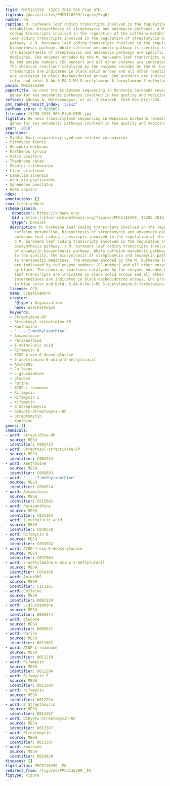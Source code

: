 ```yaml
---
figid: PMC5116299__13205_2016_563_Fig6_HTML
figlink: /pmc/articles/PMC5116299/figure/Fig6/
number: F6
caption: M. burkeana leaf coding transcripts involved in the regulation of the caffeine
  metabolism, biosynthesis of streptomycin and ansamycin pathways. a M. burkeana leaf
  coding transcripts involved in the regulation of the caffeine metabolism. b M. burkeana
  leaf coding transcripts involved in the regulation of streptomycin biosynthesis
  pathway. c M. burkeana leaf coding transcripts involved in the regulation of ansamycin
  biosynthesis pathway. While caffeine metabolic pathway is specific to tea quality,
  the biosynthesis of streptomycin and ansamycin pathways are specific to therapeutic
  medicines. The enzymes encoded by the M. burkeana leaf transcripts are indicated
  by red enzyme numbers (EC-number) and all other enzymes are indicated by black.
  The chemical reactions catalyzed by the enzymes encoded by the M. burkeana leaf
  transcripts are indicated in black solid arrows and all other reactions and intermediates
  are indicated in black dashed/dotted arrows. End products are indicated in blue
  color and bold. 5-AA-6-FA-3-MU 5-acetylamino-6-formylamino-3-methyluracil
pmcid: PMC5116299
papertitle: De novo transcriptome sequencing in Monsonia burkeana revealed putative
  genes for key metabolic pathways involved in tea quality and medicinal value.
reftext: Adugna A. Woldesemayat, et al. 3 Biotech. 2016 Dec;6(2):250.
pmc_ranked_result_index: '37613'
pathway_score: 0.8896007
filename: 13205_2016_563_Fig6_HTML.jpg
figtitle: De novo transcriptome sequencing in Monsonia burkeana revealed putative
  genes for key metabolic pathways involved in tea quality and medicinal value
year: '2016'
organisms:
- Middle East respiratory syndrome-related coronavirus
- Piromyces finnis
- Monsonia burkeana
- Parthenos sylvia
- Vitis vinifera
- Theobroma cacao
- Populus trichocarpa
- Cicer arietinum
- Camellia sinensis
- Athrixia phylicoides
- Sphenodon punctatus
- Homo sapiens
ndex: ''
annotations: []
seo: CreativeWork
schema-jsonld:
  '@context': https://schema.org/
  '@id': https://pfocr.wikipathways.org/figures/PMC5116299__13205_2016_563_Fig6_HTML.html
  '@type': Dataset
  description: M. burkeana leaf coding transcripts involved in the regulation of the
    caffeine metabolism, biosynthesis of streptomycin and ansamycin pathways. a M.
    burkeana leaf coding transcripts involved in the regulation of the caffeine metabolism.
    b M. burkeana leaf coding transcripts involved in the regulation of streptomycin
    biosynthesis pathway. c M. burkeana leaf coding transcripts involved in the regulation
    of ansamycin biosynthesis pathway. While caffeine metabolic pathway is specific
    to tea quality, the biosynthesis of streptomycin and ansamycin pathways are specific
    to therapeutic medicines. The enzymes encoded by the M. burkeana leaf transcripts
    are indicated by red enzyme numbers (EC-number) and all other enzymes are indicated
    by black. The chemical reactions catalyzed by the enzymes encoded by the M. burkeana
    leaf transcripts are indicated in black solid arrows and all other reactions and
    intermediates are indicated in black dashed/dotted arrows. End products are indicated
    in blue color and bold. 5-AA-6-FA-3-MU 5-acetylamino-6-formylamino-3-methyluracil
  license: CC0
  name: CreativeWork
  creator:
    '@type': Organization
    name: WikiPathways
  keywords:
  - Streptidine-6P
  - Streptosyl-streptidine-6P
  - Xanthosine
  - ' ----I-methylxanthine'
  - Ansamitocin
  - Paraxanthine
  - 1-methyluric acid
  - Rifamycin B
  - ATDP-4-oxo-6-deoxy-glucose
  - 5-acetylamino-6-amino-3-methyluracil
  - AminoDHS
  - Caffeine
  - L-glucosamine
  - glucose
  - Purine
  - ATDP-L-rhamnose
  - Rifamycin
  - Rifamycin Z
  - rifamycin
  - B Streptomycin
  - Dihydro-Streptomycin-6P
  - Streptomycin
  - Xanthine
genes: []
chemicals:
- word: Streptidine-6P
  source: MESH
  identifier: C005733
- word: Streptosyl-streptidine-6P
  source: MESH
  identifier: C005733
- word: Xanthosine
  source: MESH
  identifier: C005893
- word: ' ----I-methylxanthine'
  source: MESH
  identifier: C008514
- word: Ansamitocin
  source: MESH
  identifier: C015682
- word: Paraxanthine
  source: MESH
  identifier: C021183
- word: 1-methyluric acid
  source: MESH
  identifier: C030530
- word: Rifamycin B
  source: MESH
  identifier: C033974
- word: ATDP-4-oxo-6-deoxy-glucose
  source: MESH
  identifier: C037904
- word: 5-acetylamino-6-amino-3-methyluracil
  source: MESH
  identifier: C054188
- word: AminoDHS
  source: MESH
  identifier: C111161
- word: Caffeine
  source: MESH
  identifier: D002110
- word: L-glucosamine
  source: MESH
  identifier: D005944
- word: glucose
  source: MESH
  identifier: D005947
- word: Purine
  source: MESH
  identifier: D011687
- word: ATDP-L-rhamnose
  source: MESH
  identifier: D012210
- word: Rifamycin
  source: MESH
  identifier: D012294
- word: Rifamycin Z
  source: MESH
  identifier: D012294
- word: rifamycin
  source: MESH
  identifier: D012294
- word: B Streptomycin
  source: MESH
  identifier: D013307
- word: Dihydro-Streptomycin-6P
  source: MESH
  identifier: D013307
- word: Streptomycin
  source: MESH
  identifier: D013307
- word: Xanthine
  source: MESH
  identifier: D019820
diseases: []
figid_alias: PMC5116299__F6
redirect_from: /figures/PMC5116299__F6
figtype: Figure
---
```

